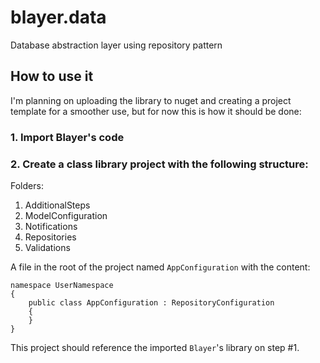 # blayer.data
Database abstraction layer using repository pattern

## How to use it
I'm planning on uploading the library to nuget and creating a project template for a smoother use, but for now this is how it should be done:

### 1. Import Blayer's code
### 2. Create a class library project with the following structure:

Folders:

1. AdditionalSteps
2. ModelConfiguration
3. Notifications
4. Repositories
5. Validations

A file in the root of the project named `AppConfiguration` with the content:

```
namespace UserNamespace
{
    public class AppConfiguration : RepositoryConfiguration
    {
    }
}
```

This project should reference the imported `Blayer`'s library on step #1.

